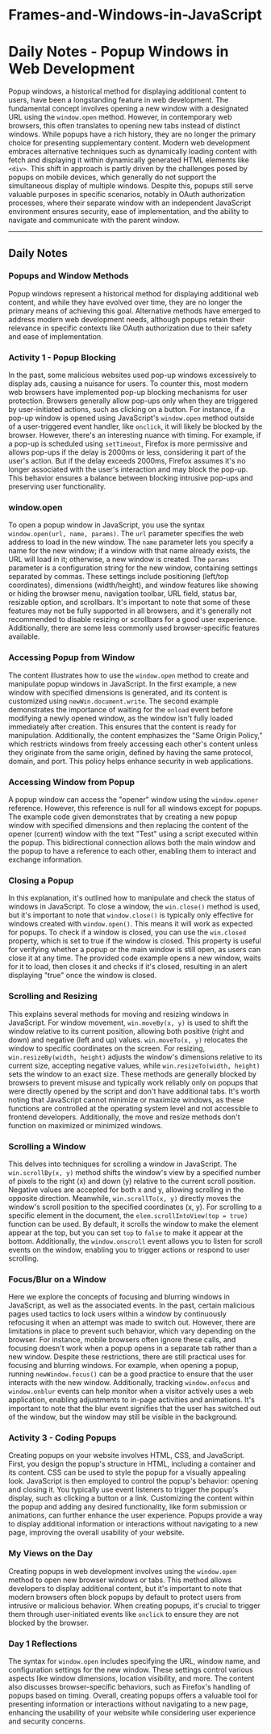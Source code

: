 # Frames-and-Windows-in-JavaScript

# Daily Notes - Popup Windows in Web Development

Popup windows, a historical method for displaying additional content to users, have been a longstanding feature in web development. The fundamental concept involves opening a new window with a designated URL using the `window.open` method. However, in contemporary web browsers, this often translates to opening new tabs instead of distinct windows. While popups have a rich history, they are no longer the primary choice for presenting supplementary content. Modern web development embraces alternative techniques such as dynamically loading content with fetch and displaying it within dynamically generated HTML elements like `<div>`. This shift in approach is partly driven by the challenges posed by popups on mobile devices, which generally do not support the simultaneous display of multiple windows. Despite this, popups still serve valuable purposes in specific scenarios, notably in OAuth authorization processes, where their separate window with an independent JavaScript environment ensures security, ease of implementation, and the ability to navigate and communicate with the parent window.

---

## Daily Notes

### Popups and Window Methods
Popup windows represent a historical method for displaying additional web content, and while they have evolved over time, they are no longer the primary means of achieving this goal. Alternative methods have emerged to address modern web development needs, although popups retain their relevance in specific contexts like OAuth authorization due to their safety and ease of implementation.

### Activity 1 - Popup Blocking
In the past, some malicious websites used pop-up windows excessively to display ads, causing a nuisance for users. To counter this, most modern web browsers have implemented pop-up blocking mechanisms for user protection. Browsers generally allow pop-ups only when they are triggered by user-initiated actions, such as clicking on a button. For instance, if a pop-up window is opened using JavaScript's `window.open` method outside of a user-triggered event handler, like `onclick`, it will likely be blocked by the browser. However, there's an interesting nuance with timing. For example, if a pop-up is scheduled using `setTimeout`, Firefox is more permissive and allows pop-ups if the delay is 2000ms or less, considering it part of the user's action. But if the delay exceeds 2000ms, Firefox assumes it's no longer associated with the user's interaction and may block the pop-up. This behavior ensures a balance between blocking intrusive pop-ups and preserving user functionality.

### window.open
To open a popup window in JavaScript, you use the syntax `window.open(url, name, params)`. The `url` parameter specifies the web address to load in the new window. The `name` parameter lets you specify a name for the new window; if a window with that name already exists, the URL will load in it; otherwise, a new window is created. The `params` parameter is a configuration string for the new window, containing settings separated by commas. These settings include positioning (left/top coordinates), dimensions (width/height), and window features like showing or hiding the browser menu, navigation toolbar, URL field, status bar, resizable option, and scrollbars. It's important to note that some of these features may not be fully supported in all browsers, and it's generally not recommended to disable resizing or scrollbars for a good user experience. Additionally, there are some less commonly used browser-specific features available.

### Accessing Popup from Window
The content illustrates how to use the `window.open` method to create and manipulate popup windows in JavaScript. In the first example, a new window with specified dimensions is generated, and its content is customized using `newWin.document.write`. The second example demonstrates the importance of waiting for the `onload` event before modifying a newly opened window, as the window isn't fully loaded immediately after creation. This ensures that the content is ready for manipulation. Additionally, the content emphasizes the "Same Origin Policy," which restricts windows from freely accessing each other's content unless they originate from the same origin, defined by having the same protocol, domain, and port. This policy helps enhance security in web applications.

### Accessing Window from Popup
A popup window can access the "opener" window using the `window.opener` reference. However, this reference is null for all windows except for popups. The example code given demonstrates that by creating a new popup window with specified dimensions and then replacing the content of the opener (current) window with the text "Test" using a script executed within the popup. This bidirectional connection allows both the main window and the popup to have a reference to each other, enabling them to interact and exchange information.

### Closing a Popup
In this explanation, it's outlined how to manipulate and check the status of windows in JavaScript. To close a window, the `win.close()` method is used, but it's important to note that `window.close()` is typically only effective for windows created with `window.open()`. This means it will work as expected for popups. To check if a window is closed, you can use the `win.closed` property, which is set to true if the window is closed. This property is useful for verifying whether a popup or the main window is still open, as users can close it at any time. The provided code example opens a new window, waits for it to load, then closes it and checks if it's closed, resulting in an alert displaying "true" once the window is closed.

### Scrolling and Resizing
This explains several methods for moving and resizing windows in JavaScript. For window movement, `win.moveBy(x, y)` is used to shift the window relative to its current position, allowing both positive (right and down) and negative (left and up) values. `win.moveTo(x, y)` relocates the window to specific coordinates on the screen. For resizing, `win.resizeBy(width, height)` adjusts the window's dimensions relative to its current size, accepting negative values, while `win.resizeTo(width, height)` sets the window to an exact size. These methods are generally blocked by browsers to prevent misuse and typically work reliably only on popups that were directly opened by the script and don't have additional tabs. It's worth noting that JavaScript cannot minimize or maximize windows, as these functions are controlled at the operating system level and not accessible to frontend developers. Additionally, the move and resize methods don't function on maximized or minimized windows.

### Scrolling a Window
This delves into techniques for scrolling a window in JavaScript. The `win.scrollBy(x, y)` method shifts the window's view by a specified number of pixels to the right (x) and down (y) relative to the current scroll position. Negative values are accepted for both x and y, allowing scrolling in the opposite direction. Meanwhile, `win.scrollTo(x, y)` directly moves the window's scroll position to the specified coordinates (x, y). For scrolling to a specific element in the document, the `elem.scrollIntoView(top = true)` function can be used. By default, it scrolls the window to make the element appear at the top, but you can set `top` to `false` to make it appear at the bottom. Additionally, the `window.onscroll` event allows you to listen for scroll events on the window, enabling you to trigger actions or respond to user scrolling.

### Focus/Blur on a Window
Here we explore the concepts of focusing and blurring windows in JavaScript, as well as the associated events. In the past, certain malicious pages used tactics to lock users within a window by continuously refocusing it when an attempt was made to switch out. However, there are limitations in place to prevent such behavior, which vary depending on the browser. For instance, mobile browsers often ignore these calls, and focusing doesn't work when a popup opens in a separate tab rather than a new window. Despite these restrictions, there are still practical uses for focusing and blurring windows. For example, when opening a popup, running `newWindow.focus()` can be a good practice to ensure that the user interacts with the new window. Additionally, tracking `window.onfocus` and `window.onblur` events can help monitor when a visitor actively uses a web application, enabling adjustments to in-page activities and animations. It's important to note that the blur event signifies that the user has switched out of the window, but the window may still be visible in the background.

### Activity 3 - Coding Popups
Creating popups on your website involves HTML, CSS, and JavaScript. First, you design the popup's structure in HTML, including a container and its content. CSS can be used to style the popup for a visually appealing look. JavaScript is then employed to control the popup's behavior: opening and closing it. You typically use event listeners to trigger the popup's display, such as clicking a button or a link. Customizing the content within the popup and adding any desired functionality, like form submission or animations, can further enhance the user experience. Popups provide a way to display additional information or interactions without navigating to a new page, improving the overall usability of your website.

### My Views on the Day
Creating popups in web development involves using the `window.open` method to open new browser windows or tabs. This method allows developers to display additional content, but it's important to note that modern browsers often block popups by default to protect users from intrusive or malicious behavior. When creating popups, it's crucial to trigger them through user-initiated events like `onclick` to ensure they are not blocked by the browser.

### Day 1 Reflections
The syntax for `window.open` includes specifying the URL, window name, and configuration settings for the new window. These settings control various aspects like window dimensions, location visibility, and more. The content also discusses browser-specific behaviors, such as Firefox's handling of popups based on timing. Overall, creating popups offers a valuable tool for presenting information or interactions without navigating to a new page, enhancing the usability of your website while considering user experience and security concerns.
